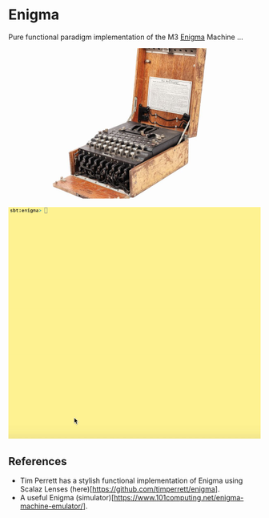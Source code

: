 # Enigma

Pure functional paradigm implementation of the M3 [Enigma](https://en.wikipedia.org/wiki/Enigma_machine) Machine ...

<p align="center">
  <img width="400" src="data/enigma.jpg">
</p>

<p align="center">
  <img width="700" src="data/enigma.gif">
</p>

## References

- Tim Perrett has a stylish functional implementation of Enigma using Scalaz Lenses (here)[https://github.com/timperrett/enigma].
- A useful Enigma (simulator)[https://www.101computing.net/enigma-machine-emulator/].
